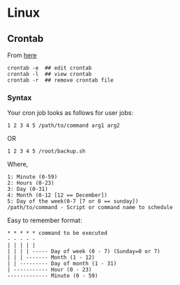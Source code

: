 # Linux #

## Crontab ##

From [here](http://www.cyberciti.biz/faq/how-do-i-add-jobs-to-cron-under-linux-or-unix-oses/)

	crontab -e	## edit crontab
	crontab -l	## view crontab	
	crontab -r	## remove crontab file

### Syntax ###

Your cron job looks as follows for user jobs:

 
	1 2 3 4 5 /path/to/command arg1 arg2
 
OR

	1 2 3 4 5 /root/backup.sh
 
Where,

	1: Minute (0-59)
	2: Hours (0-23)
	3: Day (0-31)
	4: Month (0-12 [12 == December])
	5: Day of the week(0-7 [7 or 0 == sunday])
	/path/to/command - Script or command name to schedule

Easy to remember format:

	* * * * * command to be executed
	- - - - -
	| | | | |
	| | | | ----- Day of week (0 - 7) (Sunday=0 or 7)
	| | | ------- Month (1 - 12)
	| | --------- Day of month (1 - 31)
	| ----------- Hour (0 - 23)
	------------- Minute (0 - 59)
